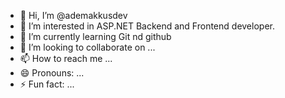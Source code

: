 - 👋 Hi, I’m @ademakkusdev
- 👀 I’m interested in ASP.NET Backend and Frontend developer.
- 🌱 I’m currently learning Git nd github
- 💞️ I’m looking to collaborate on ...
- 📫 How to reach me ...
- 😄 Pronouns: ...
- ⚡ Fun fact: ...

<!---
ademakkusdev/ademakkusdev is a ✨ special ✨ repository because its `README.md` (this file) appears on your GitHub profile.
You can click the Preview link to take a look at your changes.
--->

